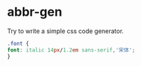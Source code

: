 # abbr-gen
Try to write a simple css code generator.
```css
.font {
font: italic 14px/1.2em sans-serif,'宋体';
}
```
